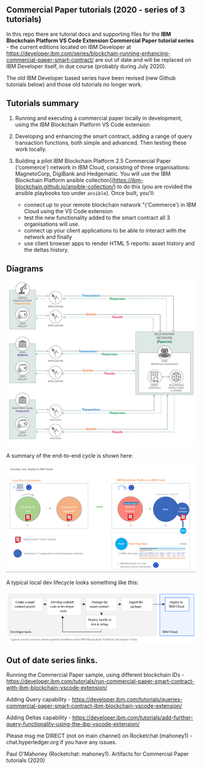 ## Commercial Paper tutorials (2020 - series of 3 tutorials)


In this repo there are tutorial docs and supporting files for the  **IBM Blockchain Platform VS Code Extension Commercial Paper tutorial series**  - the current editions located on IBM Developer at https://developer.ibm.com/series/blockchain-running-enhancing-commercial-paper-smart-contract/ are out of date and will be replaced on IBM Developer itself, in due course (probably during July 2020).

The old IBM Developer based series have been revised (new Github tutorials below) and those old tutorials no longer work.

## Tutorials summary

1. Running and executing a commercial paper locally in development, using the IBM Blockchain Platform VS Code extension
2. Developing and enhancing the smart contract, adding a range of query transaction functions, both simple and advanced. Then testing these work locally.
3. Building a pilot IBM Blockchain Platform 2.5  Commercial Paper ('commerce') network in IBM Cloud, consisting of three organisations: MagnetoCorp, DigiBank and Hedgematic. You will use the IBM Blockchain Platform ansible collection](https://ibm-blockchain.github.io/ansible-collection/) to do this (you are rovided the ansible playbooks too under `ansible`). Once built, you'll:

    - connect up to your remote blockchain network "('Commerce') in IBM Cloud using the VS Code extension
    - test the new functionality added to the smart contract all 3 organisations will use.  
    - connect up your client applications to be able to interact with the network and finally
    - use client browser apps to render HTML 5 reports: asset history and the deltas history.

## Diagrams

![Overview](/img/main/reduced-overview.png)


A summary of the end-to-end cycle is shown here:

![End-to-End Flow; Dev -> IBM Blockchain Platform in IBM Cloud](/img/main/dev-overview.png)
    
    
A typical local dev lifecycle looks something like this:

![Local Dev Cycle](/img/main/typical-dev.png)








## Out of date series links.

Running the Commercial Paper sample, using different blockchain IDs - https://developer.ibm.com/tutorials/run-commercial-paper-smart-contract-with-ibm-blockchain-vscode-extension/

Adding Query capability - https://developer.ibm.com/tutorials/queries-commercial-paper-smart-contract-ibm-blockchain-vscode-extension/

Adding Deltas capability - https://developer.ibm.com/tutorials/add-further-query-functionality-using-the-ibp-vscode-extension/

Please msg me DIRECT (not on main channel) on Rocketchat (mahoney1) - chat.hyperledger.org if you have any issues.

Paul O'Mahoney (Rocketchat: mahoney1).
Artifacts for Commercial Paper tutorials (2020)
